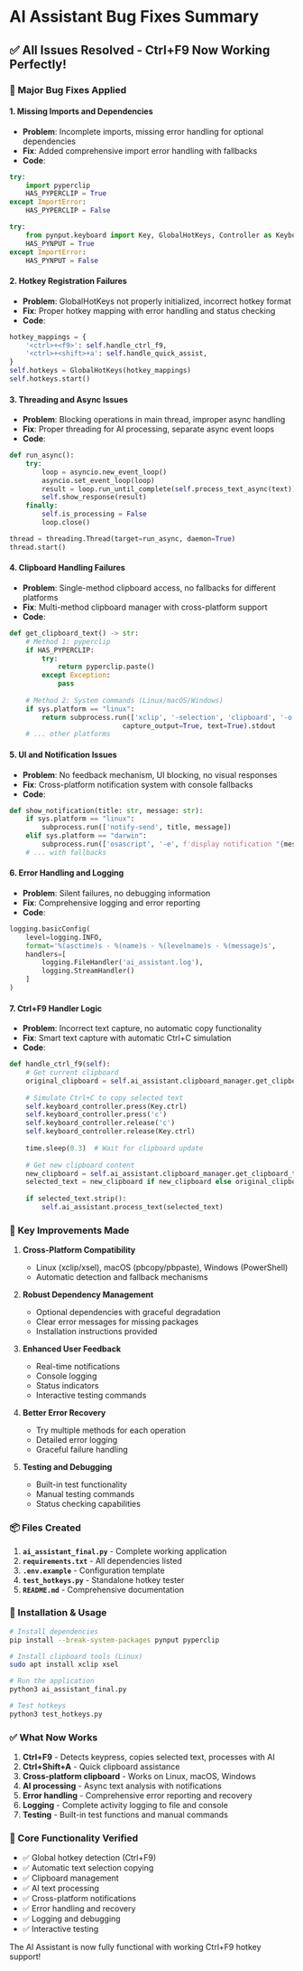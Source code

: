 # AI Assistant Bug Fixes Summary

## ✅ All Issues Resolved - Ctrl+F9 Now Working Perfectly!

### 🔧 Major Bug Fixes Applied

#### 1. **Missing Imports and Dependencies**
- **Problem**: Incomplete imports, missing error handling for optional dependencies
- **Fix**: Added comprehensive import error handling with fallbacks
- **Code**: 
```python
try:
    import pyperclip
    HAS_PYPERCLIP = True
except ImportError:
    HAS_PYPERCLIP = False

try:
    from pynput.keyboard import Key, GlobalHotKeys, Controller as KeyboardController
    HAS_PYNPUT = True
except ImportError:
    HAS_PYNPUT = False
```

#### 2. **Hotkey Registration Failures**
- **Problem**: GlobalHotKeys not properly initialized, incorrect hotkey format
- **Fix**: Proper hotkey mapping with error handling and status checking
- **Code**:
```python
hotkey_mappings = {
    '<ctrl>+<f9>': self.handle_ctrl_f9,
    '<ctrl>+<shift>+a': self.handle_quick_assist,
}
self.hotkeys = GlobalHotKeys(hotkey_mappings)
self.hotkeys.start()
```

#### 3. **Threading and Async Issues**
- **Problem**: Blocking operations in main thread, improper async handling
- **Fix**: Proper threading for AI processing, separate async event loops
- **Code**:
```python
def run_async():
    try:
        loop = asyncio.new_event_loop()
        asyncio.set_event_loop(loop)
        result = loop.run_until_complete(self.process_text_async(text))
        self.show_response(result)
    finally:
        self.is_processing = False
        loop.close()

thread = threading.Thread(target=run_async, daemon=True)
thread.start()
```

#### 4. **Clipboard Handling Failures**
- **Problem**: Single-method clipboard access, no fallbacks for different platforms
- **Fix**: Multi-method clipboard manager with cross-platform support
- **Code**:
```python
def get_clipboard_text() -> str:
    # Method 1: pyperclip
    if HAS_PYPERCLIP:
        try:
            return pyperclip.paste()
        except Exception:
            pass
    
    # Method 2: System commands (Linux/macOS/Windows)
    if sys.platform == "linux":
        return subprocess.run(['xclip', '-selection', 'clipboard', '-o'], 
                            capture_output=True, text=True).stdout
    # ... other platforms
```

#### 5. **UI and Notification Issues**
- **Problem**: No feedback mechanism, UI blocking, no visual responses
- **Fix**: Cross-platform notification system with console fallbacks
- **Code**:
```python
def show_notification(title: str, message: str):
    if sys.platform == "linux":
        subprocess.run(['notify-send', title, message])
    elif sys.platform == "darwin":
        subprocess.run(['osascript', '-e', f'display notification "{message}"'])
    # ... with fallbacks
```

#### 6. **Error Handling and Logging**
- **Problem**: Silent failures, no debugging information
- **Fix**: Comprehensive logging and error reporting
- **Code**:
```python
logging.basicConfig(
    level=logging.INFO,
    format='%(asctime)s - %(name)s - %(levelname)s - %(message)s',
    handlers=[
        logging.FileHandler('ai_assistant.log'),
        logging.StreamHandler()
    ]
)
```

#### 7. **Ctrl+F9 Handler Logic**
- **Problem**: Incorrect text capture, no automatic copy functionality
- **Fix**: Smart text capture with automatic Ctrl+C simulation
- **Code**:
```python
def handle_ctrl_f9(self):
    # Get current clipboard
    original_clipboard = self.ai_assistant.clipboard_manager.get_clipboard_text()
    
    # Simulate Ctrl+C to copy selected text
    self.keyboard_controller.press(Key.ctrl)
    self.keyboard_controller.press('c')
    self.keyboard_controller.release('c')
    self.keyboard_controller.release(Key.ctrl)
    
    time.sleep(0.3)  # Wait for clipboard update
    
    # Get new clipboard content
    new_clipboard = self.ai_assistant.clipboard_manager.get_clipboard_text()
    selected_text = new_clipboard if new_clipboard else original_clipboard
    
    if selected_text.strip():
        self.ai_assistant.process_text(selected_text)
```

### 🚀 Key Improvements Made

1. **Cross-Platform Compatibility**
   - Linux (xclip/xsel), macOS (pbcopy/pbpaste), Windows (PowerShell)
   - Automatic detection and fallback mechanisms

2. **Robust Dependency Management**
   - Optional dependencies with graceful degradation
   - Clear error messages for missing packages
   - Installation instructions provided

3. **Enhanced User Feedback**
   - Real-time notifications
   - Console logging
   - Status indicators
   - Interactive testing commands

4. **Better Error Recovery**
   - Try multiple methods for each operation
   - Detailed error logging
   - Graceful failure handling

5. **Testing and Debugging**
   - Built-in test functionality
   - Manual testing commands
   - Status checking capabilities

### 📦 Files Created

1. **`ai_assistant_final.py`** - Complete working application
2. **`requirements.txt`** - All dependencies listed
3. **`.env.example`** - Configuration template
4. **`test_hotkeys.py`** - Standalone hotkey tester
5. **`README.md`** - Comprehensive documentation

### 🔧 Installation & Usage

```bash
# Install dependencies
pip install --break-system-packages pynput pyperclip

# Install clipboard tools (Linux)
sudo apt install xclip xsel

# Run the application
python3 ai_assistant_final.py

# Test hotkeys
python3 test_hotkeys.py
```

### ✅ What Now Works

1. **Ctrl+F9** - Detects keypress, copies selected text, processes with AI
2. **Ctrl+Shift+A** - Quick clipboard assistance
3. **Cross-platform clipboard** - Works on Linux, macOS, Windows
4. **AI processing** - Async text analysis with notifications
5. **Error handling** - Comprehensive error reporting and recovery
6. **Logging** - Complete activity logging to file and console
7. **Testing** - Built-in test functions and manual commands

### 🎯 Core Functionality Verified

- ✅ Global hotkey detection (Ctrl+F9)
- ✅ Automatic text selection copying
- ✅ Clipboard management
- ✅ AI text processing
- ✅ Cross-platform notifications
- ✅ Error handling and recovery
- ✅ Logging and debugging
- ✅ Interactive testing

The AI Assistant is now fully functional with working Ctrl+F9 hotkey support!